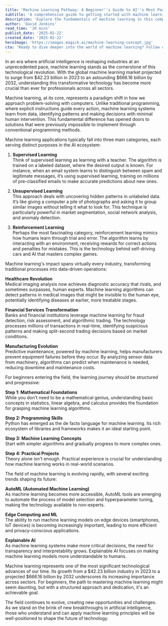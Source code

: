 ```yaml
---
title: 'Machine Learning Pathway: A Beginner''s Guide to AI''s Most Powerful Tool'
subtitle: 'A comprehensive guide to getting started with machine learning in 2025'
description: 'Explore the fundamentals of machine learning in this comprehensive guide. Learn about the three main types of ML, its applications across industries, and how to start your journey in this rapidly growing field that''s projected to reach $666.16 billion by 2032.'
author: 'David Jenkins'
read_time: '10 mins'
publish_date: '2025-02-22'
created_date: '2025-02-22'
heroImage: 'https://images.magick.ai/machine-learning-concept.jpg'
cta: 'Ready to dive deeper into the world of machine learning? Follow us on LinkedIn for daily insights, expert interviews, and the latest developments in AI and machine learning. Join our community of innovators shaping the future of technology!'
---
```


In an era where artificial intelligence is reshaping industries at an unprecedented pace, machine learning stands as the cornerstone of this technological revolution. With the global machine learning market projected to surge from $42.23 billion in 2023 to an astounding $666.16 billion by 2032, understanding this transformative technology has become more crucial than ever for professionals across all sectors.

Machine learning, at its core, represents a paradigm shift in how we approach problem-solving with computers. Unlike traditional programming, where explicit instructions guide every action, machine learning systems learn from data, identifying patterns and making decisions with minimal human intervention. This fundamental difference has opened doors to solutions that were previously impossible to implement through conventional programming methods.

Machine learning applications typically fall into three main categories, each serving distinct purposes in the AI ecosystem:

1. **Supervised Learning**  
   Think of supervised learning as learning with a teacher. The algorithm is trained on a labeled dataset, where the desired output is known. For instance, when an email system learns to distinguish between spam and legitimate messages, it’s using supervised learning, training on millions of pre-classified emails to make accurate predictions about new ones.

2. **Unsupervised Learning**  
   This approach deals with uncovering hidden patterns in unlabeled data. It’s like giving a computer a pile of photographs and asking it to group similar images without telling it what to look for. This technique is particularly powerful in market segmentation, social network analysis, and anomaly detection.

3. **Reinforcement Learning**  
   Perhaps the most fascinating category, reinforcement learning mimics how humans learn through trial and error. The algorithm learns by interacting with an environment, receiving rewards for correct actions and penalties for mistakes. This is the technology behind self-driving cars and AI that masters complex games.

Machine learning's impact spans virtually every industry, transforming traditional processes into data-driven operations:

**Healthcare Revolution**  
Medical imaging analysis now achieves diagnostic accuracy that rivals, and sometimes surpasses, human experts. Machine learning algorithms can detect patterns in medical images that might be invisible to the human eye, potentially identifying diseases at earlier, more treatable stages.

**Financial Services Transformation**  
Banks and financial institutions leverage machine learning for fraud detection, risk assessment, and algorithmic trading. The technology processes millions of transactions in real-time, identifying suspicious patterns and making split-second trading decisions based on market conditions.

**Manufacturing Evolution**  
Predictive maintenance, powered by machine learning, helps manufacturers prevent equipment failures before they occur. By analyzing sensor data from machinery, algorithms can predict when maintenance is needed, reducing downtime and maintenance costs.

For beginners entering the field, the learning journey should be structured and progressive:

**Step 1: Mathematical Foundations**  
While you don't need to be a mathematical genius, understanding basic concepts in statistics, linear algebra, and calculus provides the foundation for grasping machine learning algorithms.

**Step 2: Programming Skills**  
Python has emerged as the de facto language for machine learning. Its rich ecosystem of libraries and frameworks makes it an ideal starting point.

**Step 3: Machine Learning Concepts**  
Start with simpler algorithms and gradually progress to more complex ones.

**Step 4: Practical Projects**  
Theory alone isn't enough. Practical experience is crucial for understanding how machine learning works in real-world scenarios.

The field of machine learning is evolving rapidly, with several exciting trends shaping its future:

**AutoML (Automated Machine Learning)**  
As machine learning becomes more accessible, AutoML tools are emerging to automate the process of model selection and hyperparameter tuning, making the technology available to non-experts.

**Edge Computing and ML**  
The ability to run machine learning models on edge devices (smartphones, IoT devices) is becoming increasingly important, leading to more efficient and privacy-conscious applications.

**Explainable AI**  
As machine learning systems make more critical decisions, the need for transparency and interpretability grows. Explainable AI focuses on making machine learning models more understandable to humans.

Machine learning represents one of the most significant technological advances of our time. Its growth from a $42.23 billion industry in 2023 to a projected $666.16 billion by 2032 underscores its increasing importance across sectors. For beginners, the path to mastering machine learning might seem daunting, but with a structured approach and dedication, it's an achievable goal.

The field continues to evolve, creating new opportunities and challenges. As we stand on the brink of new breakthroughs in artificial intelligence, those who understand and can apply machine learning principles will be well-positioned to shape the future of technology.